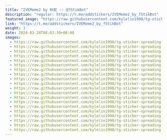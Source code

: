 ```yaml
---
title: "IVEMeme2 by 秋蛇 :: @fStikBot"
description: "regular: https://t.me/addstickers/IVEMeme2_by_fStikBot"
featured_image: "https://raw.githubusercontent.com/kylelin1998/tg-sticker-spreading-worldwide-images/main/img/d3cb4a5f-1685-4426-ac65-7f849dafa69a.jpg"
link: "https://t.me/addstickers/IVEMeme2_by_fStikBot"
weight: 3
date: 2024-03-28T08:03:39+08:00
images:
  - https://raw.githubusercontent.com/kylelin1998/tg-sticker-spreading-worldwide-images/main/img/d3cb4a5f-1685-4426-ac65-7f849dafa69a.jpg
  - https://raw.githubusercontent.com/kylelin1998/tg-sticker-spreading-worldwide-images/main/img/71a2eb67-2dc3-4839-858a-c03363b9339e.jpg
  - https://raw.githubusercontent.com/kylelin1998/tg-sticker-spreading-worldwide-images/main/img/3b76e5b4-c484-4aea-83b9-0bd873a8caf3.jpg
  - https://raw.githubusercontent.com/kylelin1998/tg-sticker-spreading-worldwide-images/main/img/2bc1fe15-16ba-44a6-937e-9f4ee13b3968.jpg
  - https://raw.githubusercontent.com/kylelin1998/tg-sticker-spreading-worldwide-images/main/img/63bfbb7d-e0be-4879-b7b6-d4d7778f95ad.jpg
  - https://raw.githubusercontent.com/kylelin1998/tg-sticker-spreading-worldwide-images/main/img/5af8f82c-8cd1-425d-950b-e8797ddc292b.jpg
  - https://raw.githubusercontent.com/kylelin1998/tg-sticker-spreading-worldwide-images/main/img/b4e57e82-838d-4ab2-b9dd-bd090d8f76ba.jpg
  - https://raw.githubusercontent.com/kylelin1998/tg-sticker-spreading-worldwide-images/main/img/d794e6ac-a1c0-4084-91b1-702353c1f31c.jpg
  - https://raw.githubusercontent.com/kylelin1998/tg-sticker-spreading-worldwide-images/main/img/66d219d8-9edb-48b1-b764-ec29116748da.jpg
  - https://raw.githubusercontent.com/kylelin1998/tg-sticker-spreading-worldwide-images/main/img/299fbbbe-7b0b-4768-84d1-4232b8931174.jpg
  - https://raw.githubusercontent.com/kylelin1998/tg-sticker-spreading-worldwide-images/main/img/cfbf025b-b493-423c-b0a1-0751f40b1491.jpg
  - https://raw.githubusercontent.com/kylelin1998/tg-sticker-spreading-worldwide-images/main/img/7f833acc-2a1f-4926-91a6-845ae59cbca0.jpg
  - https://raw.githubusercontent.com/kylelin1998/tg-sticker-spreading-worldwide-images/main/img/101c64b7-3938-4eab-8dee-7bab53f2ea88.jpg
  - https://raw.githubusercontent.com/kylelin1998/tg-sticker-spreading-worldwide-images/main/img/0cef06aa-ed24-4181-b9c7-dc731ea0af36.jpg
  - https://raw.githubusercontent.com/kylelin1998/tg-sticker-spreading-worldwide-images/main/img/6dfa166d-8142-4c8f-bd5e-b98c7fb5c1fd.jpg
  - https://raw.githubusercontent.com/kylelin1998/tg-sticker-spreading-worldwide-images/main/img/ed6334cf-4898-47c2-98fd-dd14e5e0f217.jpg
  - https://raw.githubusercontent.com/kylelin1998/tg-sticker-spreading-worldwide-images/main/img/83d19bd0-86aa-4ddf-a787-314089cb0d4f.jpg
  - https://raw.githubusercontent.com/kylelin1998/tg-sticker-spreading-worldwide-images/main/img/47b84cc7-49c5-46d6-b081-4806dc366cd0.jpg
  - https://raw.githubusercontent.com/kylelin1998/tg-sticker-spreading-worldwide-images/main/img/1f7afe47-1182-4568-86ff-77f4fe8b49cf.jpg
  - https://raw.githubusercontent.com/kylelin1998/tg-sticker-spreading-worldwide-images/main/img/aff0f909-c6de-4843-a930-9857466c458f.jpg
---
```

